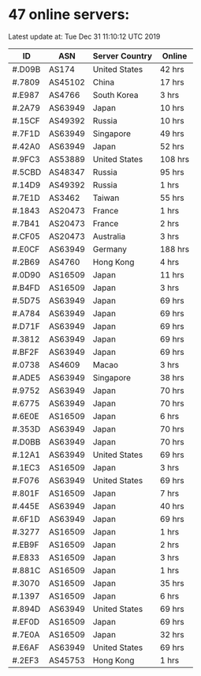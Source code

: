 # 47 online servers:

Latest update at: Tue Dec 31 11:10:12 UTC 2019

| ID | ASN | Server Country | Online |
| -- | --- | -------------- | ------ |
| #.D09B | AS174 | United States | 42 hrs |
| #.7809 | AS45102 | China | 17 hrs |
| #.E987 | AS4766 | South Korea | 3 hrs |
| #.2A79 | AS63949 | Japan | 10 hrs |
| #.15CF | AS49392 | Russia | 10 hrs |
| #.7F1D | AS63949 | Singapore | 49 hrs |
| #.42A0 | AS63949 | Japan | 52 hrs |
| #.9FC3 | AS53889 | United States | 108 hrs |
| #.5CBD | AS48347 | Russia | 95 hrs |
| #.14D9 | AS49392 | Russia | 1 hrs |
| #.7E1D | AS3462 | Taiwan | 55 hrs |
| #.1843 | AS20473 | France | 1 hrs |
| #.7B41 | AS20473 | France | 2 hrs |
| #.CF05 | AS20473 | Australia | 3 hrs |
| #.E0CF | AS63949 | Germany | 188 hrs |
| #.2B69 | AS4760 | Hong Kong | 4 hrs |
| #.0D90 | AS16509 | Japan | 11 hrs |
| #.B4FD | AS16509 | Japan | 3 hrs |
| #.5D75 | AS63949 | Japan | 69 hrs |
| #.A784 | AS63949 | Japan | 69 hrs |
| #.D71F | AS63949 | Japan | 69 hrs |
| #.3812 | AS63949 | Japan | 69 hrs |
| #.BF2F | AS63949 | Japan | 69 hrs |
| #.0738 | AS4609 | Macao | 3 hrs |
| #.ADE5 | AS63949 | Singapore | 38 hrs |
| #.9752 | AS63949 | Japan | 70 hrs |
| #.6775 | AS63949 | Japan | 70 hrs |
| #.6E0E | AS16509 | Japan | 6 hrs |
| #.353D | AS63949 | Japan | 70 hrs |
| #.D0BB | AS63949 | Japan | 70 hrs |
| #.12A1 | AS63949 | United States | 69 hrs |
| #.1EC3 | AS16509 | Japan | 3 hrs |
| #.F076 | AS63949 | United States | 69 hrs |
| #.801F | AS16509 | Japan | 7 hrs |
| #.445E | AS63949 | Japan | 40 hrs |
| #.6F1D | AS63949 | Japan | 69 hrs |
| #.3277 | AS16509 | Japan | 1 hrs |
| #.EB9F | AS16509 | Japan | 2 hrs |
| #.E833 | AS16509 | Japan | 3 hrs |
| #.881C | AS16509 | Japan | 1 hrs |
| #.3070 | AS16509 | Japan | 35 hrs |
| #.1397 | AS16509 | Japan | 6 hrs |
| #.894D | AS63949 | United States | 69 hrs |
| #.EF0D | AS16509 | Japan | 69 hrs |
| #.7E0A | AS16509 | Japan | 32 hrs |
| #.E6AF | AS63949 | United States | 69 hrs |
| #.2EF3 | AS45753 | Hong Kong | 1 hrs |

